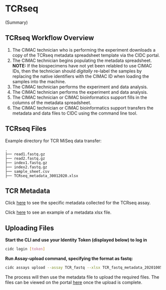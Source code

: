 # TCRseq

(Summary)

## TCRseq Workflow Overview

1. The CIMAC technician who is performing the experiment downloads a copy of the TCRseq metadata spreadsheet template via the CIDC portal.
2. The CIMAC technician begins populating the metadata spreadsheet. **NOTE:** If the biospecimens have not yet been relabled to use CIMAC IDs, then the technician should *digitally* re-label the samples by replacing the native identifiers with the CIMAC ID when loading the samples into the machine.
3. The CIMAC technician performs the experiment and data analysis.
3. The CIMAC technician performs the experiment and data analysis.
4. The CIMAC technician or CIMAC bioinformatics support fills in the columns of the metadata spreadsheet.
5. The CIMAC technician or CIMAC bioinformatics support transfers the metadata and data files to CIDC using the command line tool.

## TCRseq Files

Example directory for TCR MiSeq data transfer:
```
.
├── read1.fastq.gz
├── read2.fastq.gz
├── index1.fastq.gz
├── index2.fastq.gz
├── sample_sheet.csv
├── TCRseq_metadata_30012020.xlsx
```

## TCR Metadata

Click [here](https://cimac-cidc.github.io/cidc-schemas/docs/templates.metadata.tcr_fastq_template.html) to see the specific metadata collected for the TCRseq assay.

Click [here](https://github.com/CIMAC-CIDC/cidc-schemas/blob/master/template_examples/tcr_fastq_template.xlsx) to see an example of a metadata xlsx file.

## Uploading Files

**Start the CLI and use your Identity Token (displayed below) to log in**
```bash
cidc login [token]
```

**Run Assay-upload command, specifying the format as fastq:**
```bash
cidc assays upload --assay TCR_fastq --xlsx TCR_fastq_metadata_20201005.xlsx
```

The process will then use the metadata file to upload the required files. The files can be viewed on the portal [here](https://stagingportal.cimac-network.org/browse-files) once the upload is complete.

